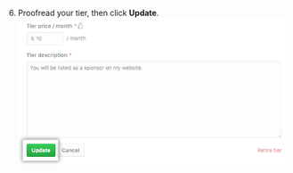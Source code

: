 6. Proofread your tier, then click **Update**.
  ![Update tier button](/assets/images/help/sponsors/update-tier-button.png)
